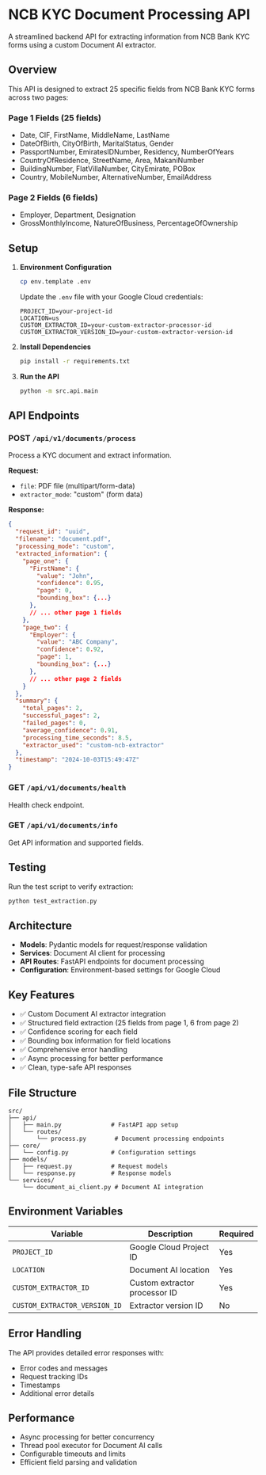 # NCB KYC Document Processing API

A streamlined backend API for extracting information from NCB Bank KYC forms using a custom Document AI extractor.

## Overview

This API is designed to extract 25 specific fields from NCB Bank KYC forms across two pages:

### Page 1 Fields (25 fields)
- Date, CIF, FirstName, MiddleName, LastName
- DateOfBirth, CityOfBirth, MaritalStatus, Gender
- PassportNumber, EmiratesIDNumber, Residency, NumberOfYears
- CountryOfResidence, StreetName, Area, MakaniNumber
- BuildingNumber, FlatVillaNumber, CityEmirate, POBox
- Country, MobileNumber, AlternativeNumber, EmailAddress

### Page 2 Fields (6 fields)
- Employer, Department, Designation
- GrossMonthlyIncome, NatureOfBusiness, PercentageOfOwnership

## Setup

1. **Environment Configuration**
   ```bash
   cp env.template .env
   ```
   
   Update the `.env` file with your Google Cloud credentials:
   ```
   PROJECT_ID=your-project-id
   LOCATION=us
   CUSTOM_EXTRACTOR_ID=your-custom-extractor-processor-id
   CUSTOM_EXTRACTOR_VERSION_ID=your-custom-extractor-version-id
   ```

2. **Install Dependencies**
   ```bash
   pip install -r requirements.txt
   ```

3. **Run the API**
   ```bash
   python -m src.api.main
   ```

## API Endpoints

### POST `/api/v1/documents/process`
Process a KYC document and extract information.

**Request:**
- `file`: PDF file (multipart/form-data)
- `extractor_mode`: "custom" (form data)

**Response:**
```json
{
  "request_id": "uuid",
  "filename": "document.pdf",
  "processing_mode": "custom",
  "extracted_information": {
    "page_one": {
      "FirstName": {
        "value": "John",
        "confidence": 0.95,
        "page": 0,
        "bounding_box": {...}
      },
      // ... other page 1 fields
    },
    "page_two": {
      "Employer": {
        "value": "ABC Company",
        "confidence": 0.92,
        "page": 1,
        "bounding_box": {...}
      },
      // ... other page 2 fields
    }
  },
  "summary": {
    "total_pages": 2,
    "successful_pages": 2,
    "failed_pages": 0,
    "average_confidence": 0.91,
    "processing_time_seconds": 8.5,
    "extractor_used": "custom-ncb-extractor"
  },
  "timestamp": "2024-10-03T15:49:47Z"
}
```

### GET `/api/v1/documents/health`
Health check endpoint.

### GET `/api/v1/documents/info`
Get API information and supported fields.

## Testing

Run the test script to verify extraction:
```bash
python test_extraction.py
```

## Architecture

- **Models**: Pydantic models for request/response validation
- **Services**: Document AI client for processing
- **API Routes**: FastAPI endpoints for document processing
- **Configuration**: Environment-based settings for Google Cloud

## Key Features

- ✅ Custom Document AI extractor integration
- ✅ Structured field extraction (25 fields from page 1, 6 from page 2)
- ✅ Confidence scoring for each field
- ✅ Bounding box information for field locations
- ✅ Comprehensive error handling
- ✅ Async processing for better performance
- ✅ Clean, type-safe API responses

## File Structure

```
src/
├── api/
│   ├── main.py              # FastAPI app setup
│   └── routes/
│       └── process.py        # Document processing endpoints
├── core/
│   └── config.py            # Configuration settings
├── models/
│   ├── request.py           # Request models
│   └── response.py          # Response models
└── services/
    └── document_ai_client.py # Document AI integration
```

## Environment Variables

| Variable | Description | Required |
|----------|-------------|----------|
| `PROJECT_ID` | Google Cloud Project ID | Yes |
| `LOCATION` | Document AI location | Yes |
| `CUSTOM_EXTRACTOR_ID` | Custom extractor processor ID | Yes |
| `CUSTOM_EXTRACTOR_VERSION_ID` | Extractor version ID | No |

## Error Handling

The API provides detailed error responses with:
- Error codes and messages
- Request tracking IDs
- Timestamps
- Additional error details

## Performance

- Async processing for better concurrency
- Thread pool executor for Document AI calls
- Configurable timeouts and limits
- Efficient field parsing and validation
